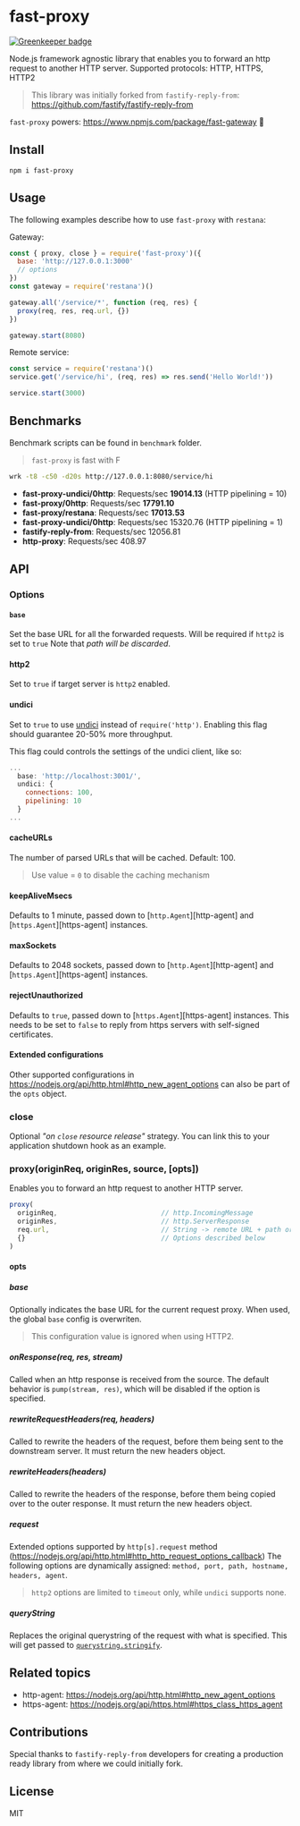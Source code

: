 # fast-proxy

[![Greenkeeper badge](https://badges.greenkeeper.io/fastify/fast-proxy.svg)](https://greenkeeper.io/)

Node.js framework agnostic library that enables you to forward an http request to another HTTP server. 
Supported protocols: HTTP, HTTPS, HTTP2

> This library was initially forked from `fastify-reply-from`: https://github.com/fastify/fastify-reply-from

`fast-proxy` powers: https://www.npmjs.com/package/fast-gateway 🚀 
## Install
```
npm i fast-proxy
```

## Usage
The following examples describe how to use `fast-proxy` with `restana`:

Gateway:
```js
const { proxy, close } = require('fast-proxy')({
  base: 'http://127.0.0.1:3000'
  // options
})
const gateway = require('restana')()

gateway.all('/service/*', function (req, res) {
  proxy(req, res, req.url, {})
})

gateway.start(8080)
```

Remote service:
```js
const service = require('restana')()
service.get('/service/hi', (req, res) => res.send('Hello World!'))

service.start(3000)
```
## Benchmarks
Benchmark scripts can be found in `benchmark` folder.
> `fast-proxy` is fast with F
```bash
wrk -t8 -c50 -d20s http://127.0.0.1:8080/service/hi
```
- **fast-proxy-undici/0http**: Requests/sec **19014.13** (HTTP pipelining = 10)
- **fast-proxy/0http**: Requests/sec **17791.10**
- **fast-proxy/restana**: Requests/sec **17013.53**
- **fast-proxy-undici/0http**: Requests/sec 15320.76 (HTTP pipelining = 1)
- **fastify-reply-from**: Requests/sec 12056.81
- **http-proxy**: Requests/sec 408.97

## API

### Options
#### `base`
Set the base URL for all the forwarded requests. Will be required if `http2` is set to `true`
Note that _path will be discarded_.

#### http2
Set to `true` if target server is `http2` enabled.

#### undici
Set to `true` to use [undici](https://github.com/mcollina/undici)
instead of `require('http')`. Enabling this flag should guarantee
20-50% more throughput.

This flag could controls the settings of the undici client, like so:

```js
...
  base: 'http://localhost:3001/',
  undici: {
    connections: 100,
    pipelining: 10
  }
...
```

#### cacheURLs
The number of parsed URLs that will be cached. Default: 100.
> Use value = `0` to disable the caching mechanism

#### keepAliveMsecs
Defaults to 1 minute, passed down to [`http.Agent`][http-agent] and
[`https.Agent`][https-agent] instances.

#### maxSockets
Defaults to 2048 sockets, passed down to [`http.Agent`][http-agent] and
[`https.Agent`][https-agent] instances.

#### rejectUnauthorized
Defaults to `true`, passed down to [`https.Agent`][https-agent] instances.
This needs to be set to `false` to reply from https servers with
self-signed certificates.

#### Extended configurations
Other supported configurations in https://nodejs.org/api/http.html#http_new_agent_options can also be part of the `opts` object.

### close
Optional _"on `close` resource release"_ strategy. You can link this to your application shutdown hook as an example.

### proxy(originReq, originRes, source, [opts])
Enables you to forward an http request to another HTTP server.
```js
proxy(
  originReq,                          // http.IncomingMessage 
  originRes,                          // http.ServerResponse
  req.url,                            // String -> remote URL + path or path if base was set
  {}                                  // Options described below
)
```
#### opts

##### base
Optionally indicates the base URL for the current request proxy. When used, the global `base` config is overwriten.  
> This configuration value is ignored when using HTTP2.

##### onResponse(req, res, stream)
Called when an http response is received from the source.
The default behavior is `pump(stream, res)`, which will be disabled if the
option is specified.

##### rewriteRequestHeaders(req, headers)
Called to rewrite the headers of the request, before them being sent to the downstream server. 
It must return the new headers object.

##### rewriteHeaders(headers)
Called to rewrite the headers of the response, before them being copied
over to the outer response.
It must return the new headers object.

##### request
Extended options supported by `http[s].request` method (https://nodejs.org/api/http.html#http_http_request_options_callback)
The following options are dynamically assigned: `method, port, path, hostname, headers, agent`.  

> `http2` options are limited to `timeout` only, while `undici` supports none.

##### queryString
Replaces the original querystring of the request with what is specified.
This will get passed to
[`querystring.stringify`](https://nodejs.org/api/querystring.html#querystring_querystring_stringify_obj_sep_eq_options).

## Related topics
- http-agent: https://nodejs.org/api/http.html#http_new_agent_options
- https-agent: https://nodejs.org/api/https.html#https_class_https_agent

## Contributions 
Special thanks to `fastify-reply-from` developers for creating a production ready library from where we could initially fork.

## License
MIT